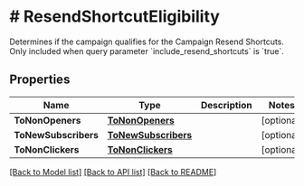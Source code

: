 # # ResendShortcutEligibility
Determines if the campaign qualifies for the Campaign Resend Shortcuts. Only included when query parameter &#x60;include_resend_shortcuts&#x60; is &#x60;true&#x60;.

## Properties 


Name | Type | Description | Notes
------------ | ------------- | ------------- | -------------
**ToNonOpeners**| [**ToNonOpeners**](ToNonOpeners.md) |   | [optional]
**ToNewSubscribers**| [**ToNewSubscribers**](ToNewSubscribers.md) |   | [optional]
**ToNonClickers**| [**ToNonClickers**](ToNonClickers.md) |   | [optional]


[[Back to Model list]](../../README.md#models) [[Back to API list]](../../README.md#endpoints) [[Back to README]](../../README.md)

